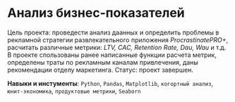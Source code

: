 # Анализ бизнес-показателей

Цель проекта: проведести анализ даанных и определить проблемы в рекламной стратегии развлекательного приложения *ProcrastinatePRO+*, расчитать различные метрики: *LTV, CAC, Retention Rate, Dau, Wau* и т.д. В проекте спользованы ранее написанные функции расчета метрик, определены траты по рекламным каналам привлечения, даны рекомендации отделу маркетинга. Статус: проект завершен.

**Навыки и инстументы**: `Python`, `Pandas`, `Matplotlib`, `когортный анализ`, `юнит-экономика`, `продуктовые метрики`, `Seaborn`
